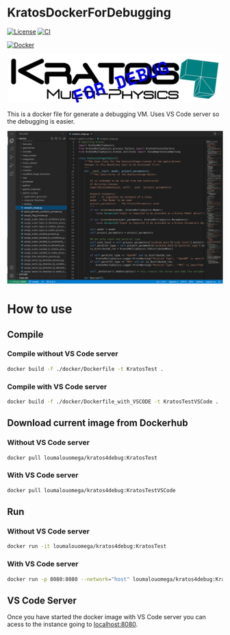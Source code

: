 # KratosDockerForDebugging

[![License][license-image]][license] [![CI](https://github.com/loumalouomega/KratosDockerForDebugging/actions/workflows/ci.yml/badge.svg)](https://github.com/loumalouomega/KratosDockerForDebugging/actions/workflows/ci.yml)

[![Docker](https://img.shields.io/badge/docker-%230db7ed.svg?style=for-the-badge&logo=docker&logoColor=white)](https://hub.docker.com/repository/docker/loumalouomega/kratos4debug/general)

[license-image]: https://img.shields.io/badge/license-MIT-blue.svg?style=flat
[license]: https://github.com/loumalouomega/KratosDockerForDebugging/blob/main/LICENSE

![](docs/kratos.png)

This is a docker file for generate a debugging VM. Uses VS Code server so the debugging is easier.

![](docs/vscodeserver.png)

# How to use

## Compile

### Compile without VS Code server

~~~sh
docker build -f ./docker/Dockerfile -t KratosTest .

~~~

### Compile with VS Code server

~~~sh
docker build -f ./docker/Dockerfile_with_VSCODE -t KratosTestVSCode .
~~~

## Download current image from Dockerhub

### Without VS Code server

~~~sh
docker pull loumalouomega/kratos4debug:KratosTest
~~~

### With VS Code server

~~~sh
docker pull loumalouomega/kratos4debug:KratosTestVSCode
~~~

## Run

### Without VS Code server

~~~sh
docker run -it loumalouomega/kratos4debug:KratosTest
~~~

### With VS Code server

~~~sh
docker run -p 8080:8080 --network="host" loumalouomega/kratos4debug:KratosTestVSCode
~~~

## VS Code Server

Once you have started the docker image with VS Code server you can acess to the instance going to [localhost:8080](http://127.0.0.1:8080).

